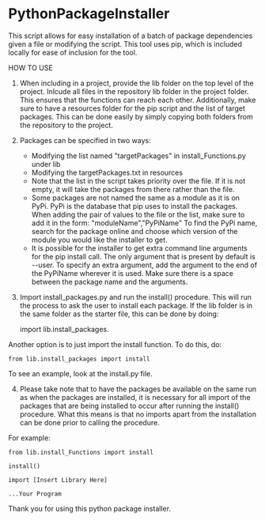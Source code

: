 # PythonPackageInstaller
This script allows for easy installation of a batch of package dependencies
given a file or modifying the script. This tool uses pip, which is included
locally for ease of inclusion for the tool.

HOW TO USE
1. When including in a project, provide the lib folder on the top level of the
project. Inlcude all files in the repository lib folder in the project folder.
This ensures that the functions can reach each other. Additionally, make sure 
to have a resources folder for the pip script and the list of target packages.
This can be done easily by simply copying both folders from the repository to 
the project.

2. Packages can be specified in two ways:
    - Modifying the list named "targetPackages" in install_Functions.py under lib
    - Modifying the targetPackages.txt in resources
    - Note that the list in the script takes priority over the file. If it is not
    empty, it will take the packages from there rather than the file.
    - Some packages are not named the same as a module as it is on PyPi. PyPi is 
    the database that pip uses to install the packages. When adding the pair of
    values to the file or the list, make sure to add it in the form:
    "moduleName","PyPiName"
    To find the PyPi name, search for the package online and choose which version
    of the module you would like the installer to get.
    - It is possible for the installer to get extra command line arguments for the
    pip install call. The only argument that is present by default is --user. To
    specify an extra argument, add the argument to the end of the PyPiName wherever
    it is used. Make sure there is a space between the package name and the arguments.

3. Import install_packages.py and run the install() procedure. This will run the
process to ask the user to install each package. If the lib folder is in the same folder
as the starter file, this can be done by doing:
    
    import lib.install_packages.
    
Another option is to just import the install function. To do this, do:

    from lib.install_packages import install

To see an example, look at the install.py file.


4. Please take note that to have the packages be available on the same run as when
the packages are installed, it is necessary for all import of the packages that are
being installed to occur after running the install() procedure. What this means is
that no imports apart from the installation can be done prior to calling the procedure.

For example:

    from lib.install_Functions import install  

    install()

    import [Insert Library Here]

    ...Your Program

Thank you for using this python package installer.
